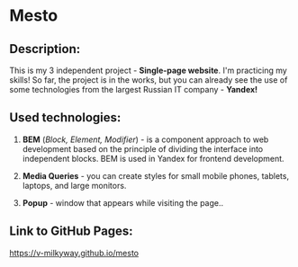 # **Mesto**    
    
## **Description:**    
    
 This is my 3 independent project - **Single-page website**. I'm practicing my skills! So far, the project is in the works, but you can already see the use of some technologies from the largest Russian IT company - **Yandex!**    
    
## **Used technologies:**    
    
 1. **BEM** (*Block, Element, Modifier*) - is a component approach to web development based on the principle of dividing the interface into independent blocks. BEM is used in Yandex for frontend development.    
    
 2. **Media Queries** - you can create styles  for small mobile phones, tablets, laptops, and large monitors. 

 3. **Popup** - window that appears while visiting the page.. 
 
 ## **Link to GitHub Pages:**    
    
  https://v-milkyway.github.io/mesto